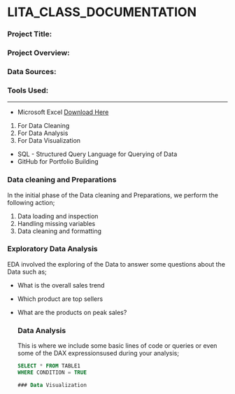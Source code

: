 # LITA_CLASS_DOCUMENTATION

### Project Title:

### Project Overview:

### Data Sources:

### Tools Used:
---
- Microsoft Excel [Download Here](https://www.microsoft.com)
1. For Data Cleaning
2. For Data Analysis
3. For Data Visualization
- SQL - Structured Query Language for Querying of Data
- GitHub for Portfolio Building
  
### Data cleaning and Preparations
  In the initial phase of the Data cleaning and Preparations, we perform the following action;
  1. Data loading and inspection
  2. Handling missing variables
  3. Data cleaning and formatting

  ### Exploratory Data Analysis
  EDA involved the exploring of the Data to answer some questions about the Data such as;
  - What is the overall sales trend
  - Which product are top sellers
  - What are the products on peak sales?

    ### Data Analysis
    This is where we include some basic lines of code or queries or even some of the DAX expressionsused during your analysis;
    ``` SQL
    SELECT * FROM TABLE1
    WHERE CONDITION = TRUE

    ### Data Visualization

    
  

  
